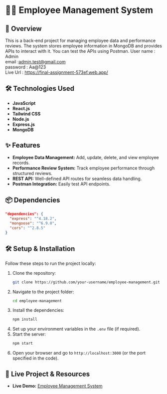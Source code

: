 # 👨‍💼 Employee Management System

## 🚀 Overview  
This is a back-end project for managing employee data and performance reviews. The system stores employee information in MongoDB and provides APIs to interact with it. You can test the APIs using Postman.
User name : Admin<br>
email :admin.test@gmail.com<br>
password : Aa@123<br>
Live Url  : https://final-assignment-573ef.web.app/ </p>




## 🛠 Technologies Used  
- **JavaScript**  
- **React.js**  
- **Tailwind CSS**  
- **Node.js**  
- **Express.js**  
- **MongoDB**  

## ✨ Features  
- **Employee Data Management:** Add, update, delete, and view employee records.  
- **Performance Review System:** Track employee performance through structured reviews.  
- **REST API:** Well-defined API routes for seamless data handling.  
- **Postman Integration:** Easily test API endpoints.  

## 📦 Dependencies  
```json
"dependencies": {
  "express": "^4.18.2",
  "mongoose": "^6.9.0",
  "cors": "^2.8.5"
}
```

## 🛠 Setup & Installation  
Follow these steps to run the project locally:

1. Clone the repository:  
   ```bash
   git clone https://github.com/your-username/employee-management.git
   ```
2. Navigate to the project folder:  
   ```bash
   cd employee-management
   ```
3. Install the dependencies:  
   ```bash
   npm install
   ```
4. Set up your environment variables in the `.env` file (if required).  
5. Start the server:  
   ```bash
   npm start
   ```
6. Open your browser and go to `http://localhost:3000` (or the port specified in the code).  

## 🔗 Live Project & Resources  
- **Live Demo:** [Employee Management System](https://final-assignment-573ef.web.app/)
